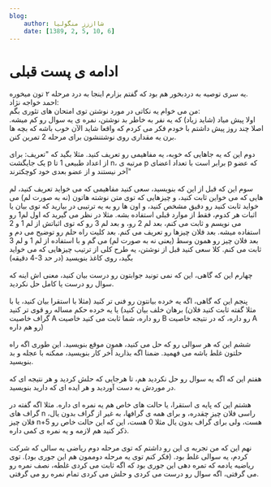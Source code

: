 ```yaml
---
blog:
    author: شااززز منگولیا
    date: [1389, 2, 5, 10, 6]
---
```

# ادامه ی پست قبلی

<div class="cnt">
یه سری توصیه به دردبخور هم بود که گفتم بزارم اینجا به درد مرحله ۲ تون میخوره.<br/>احمد خواجه نژاد:<br/>من می خوام یه نکاتی در مورد نوشتن توی امتحان های تئوری بگم:<br/>اولا پیش میاد (شاید زیاد) که یه نفر به خاطر بد نوشتن، نمره ی یه سوال رو
کم میشه. اصلا چند روز پیش داشتم با خودم فکر می کردم که واقعا شاید الآن
خوب باشه که بچه ها برن یه مقداری روی نوشتنشون برای مرحله 2 تمرین کنن.<br/><br/>دوم این که یه جاهایی که خوبه، یه مفاهیمی رو تعریف کنید. مثلا بگید که
"تعریف: برای یک جایگشت p از اعداد طبیعی 1 تا n، مرتبه ی p برابر است با
تعداد اعضای p که عضو آخر نیستند و از عضو بعدی خود کوچکترند"<br/><br/>سوم این که قبل از این که بنویسید، سعی کنید مفاهیمی که می خواید تعریف
کنید، لم هایی که می خواین ثابت کنید، و چیزهایی که توی متن نوشته هاتون
(نه به صورت لم) می خواید ثابت کنید رو دقیق مشخص کنید، و اون ها رو به یه
ترتیبی در بیارید که توی بیان یا اثبات هر کدوم، فقط از موارد قبلی
استفاده بشه. مثلا در نظر می گیرید که اول لم1 رو می نویسم و ثابت می کنم،
بعد لم 2 رو، و بعد لم 3 رو که توی اثباتش از لم 1 و 2 استفاده میشه. بعد
فلان چیزها رو تعریف می کنم. بعد کلیت راه حلم رو توضیح می دم و بعد فلان
چیز رو همون وسط (یعنی نه به صورت لم) می گم و با استفاده از لم 1 و لم 3
ثابت می کنم. کلا سعی کنید قبل از نوشتن، یه طرح کلی از ترتیب چیزهایی که
می خواید بگید، روی کاغذ بنویسید (در حد 3-4 دقیقه)<br/><br/>چهارم این که گاهی، این که نمی تونید جوابتون رو درست بیان کنید، معنی اش اینه که سوال رو درست یا کامل حل نکردید.<br/><br/>پنجم این که گاهی، اگه یه خرده بیانتون رو فنی تر کنید (مثلا با استقرا
بیان کنید، یا با برهان خلف بیان کنید) یا یه خرده حکم مساله رو قوی تر
کنید (مثلا گفته ثابت کنید فلان گراف خاصیت A رو داره، شما ثابت می کنید
خاصیت B رو داره، که در نتیجه خاصیت A رو هم داره)<br/><br/>ششم این که هر سوالی رو که حل می کنید، همون موقع بنویسید. این طوری اگه
راه حلتون غلط باشه می فهمید. ضمنا اگه بذارید آخر کار بنویسید، ممکنه با
عجله و بد بنویسید.<br/><br/>هفتم این که اگه یه سوال رو حل نکردید هم، تا هرجایی که حلش کردید و هر
نتیجه ای که در موردش به دست آوردید و هر ایده ای که دارید بنویسید.<br/><br/>هشتم این که پایه ی استقرا، یا حالت های خاص هم یه نمره ای داره. مثلا اگه
گفته در گراف های n راسی فلان چیز چقدره، و برای همه ی گرافها، به غیر از
گراف بدون یال، فلان چیز n+5 هست، ولی برای گراف بدون یال مثلا 0 هست، این
که این حالت خاص رو ذکر کنید هم لازمه و یه نمره ی کمی داره.<br/><br/>نهم این که من تجربه ی این رو داشتم که توی مرحله دوم ریاضی یه سالی که
شرکت کردم، یه سوالی غلط بود. (فکر کنم توی یه مرحله دوممون هم این جوری
بود). توی ریاضیه یادمه که تمره دهی این جوری بود که اگه ثابت می کردی
غلطه، نصف نمره رو می گرفتی، اگه سوال رو درست می کردی و حلش می کردی تمام
نمره رو می گرفتی.<br/>
</div>
